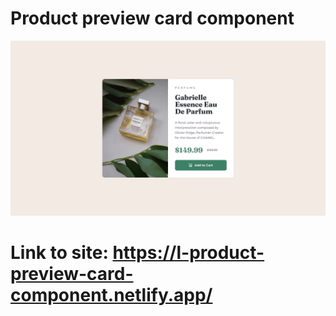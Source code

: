 # Product preview card component

![Design preview for the Product preview card component coding challenge](./design/desktop-design.jpg)

# Link to site: https://l-product-preview-card-component.netlify.app/
